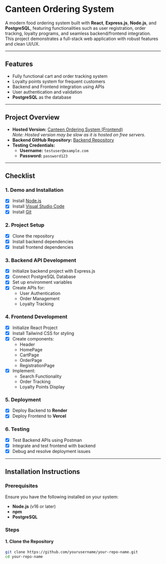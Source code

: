 # Canteen Ordering System  

A modern food ordering system built with **React**, **Express.js**, **Node.js**, and **PostgreSQL**, featuring functionalities such as user registration, order tracking, loyalty programs, and seamless backend/frontend integration. This project demonstrates a full-stack web application with robust features and clean UI/UX.

---

## Features  
- Fully functional cart and order tracking system  
- Loyalty points system for frequent customers  
- Backend and Frontend integration using APIs  
- User authentication and validation  
- **PostgreSQL** as the database  

---

## Project Overview  
- **Hosted Version:** [Canteen Ordering System (Frontend)](https://canteen-ordering-frontend.vercel.app/)  
  *Note: Hosted version may be slow as it is hosted on free servers.*  
- **Backend GitHub Repository:** [Backend Repository](https://github.com/Kwesi-ux/Canteen-Ordering-System)  
- **Testing Credentials:**  
   - **Username:** `testuser@example.com`  
   - **Password:** `password123`  

---

## Checklist  

### 1. Demo and Installation  
- [x] Install [Node.js](https://nodejs.org/)  
- [x] Install [Visual Studio Code](https://code.visualstudio.com)  
- [x] Install [Git](https://git-scm.com/)  

### 2. Project Setup  
- [x] Clone the repository  
- [x] Install backend dependencies  
- [x] Install frontend dependencies  

### 3. Backend API Development  
- [x] Initialize backend project with Express.js  
- [x] Connect PostgreSQL Database  
- [x] Set up environment variables  
- [x] Create APIs for:  
   - User Authentication  
   - Order Management  
   - Loyalty Tracking  

### 4. Frontend Development  
- [x] Initialize React Project  
- [x] Install Tailwind CSS for styling  
- [x] Create components:  
   - Header  
   - HomePage  
   - CartPage  
   - OrderPage  
   - RegistrationPage  
- [x] Implement:  
   - Search Functionality  
   - Order Tracking  
   - Loyalty Points Display  

### 5. Deployment  
- [x] Deploy Backend to **Render**  
- [x] Deploy Frontend to **Vercel**  

### 6. Testing  
- [x] Test Backend APIs using Postman  
- [x] Integrate and test frontend with backend  
- [x] Debug and resolve deployment issues  

---

## Installation Instructions  

### Prerequisites  
Ensure you have the following installed on your system:  
- **Node.js** (v16 or later)  
- **npm**  
- **PostgreSQL**  

### Steps  

#### 1. Clone the Repository  
```bash  
git clone https://github.com/yourusername/your-repo-name.git  
cd your-repo-name  

